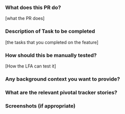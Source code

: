 ### What does this PR do?
[what the PR does]

### Description of Task to be completed
[the tasks that you completed on the feature]

### How should this be manually tested?
[How the LFA can test it]

### Any background context you want to provide?

### What are the relevant pivotal tracker stories?

### Screenshots (if appropriate)